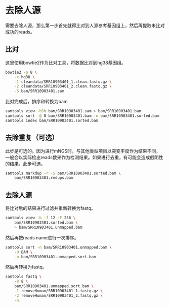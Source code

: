 # 去除人源


需要去除人源，那么第一步首先就得比对到人源参考基因组上，然后再提取未比对成功的reads。



## 比对

这里使用bowtie2作为比对工具，将数据比对到hg38基因组。

```bash
bowtie2 -p 8 \
	-x hg38 \
	-1 cleandata/SRR10903401_1.clean.fastq.gz \
	-2 cleandata/SRR10903401_2.clean.fastq.gz \
	-S bam/SRR10903401.sam
```

比对完成后，排序和转换为bam

```bash
samtools view -bSh bam/SRR10903401.sam > bam/SRR10903401.bam
samtools sort -@ 8 bam/SRR10903401.bam -o bam/SRR10903401.sorted.bam
samtools index bam/SRR10903401.sorted.bam
```



## 去除重复（可选）

此步是可选的。因为进行mNGS时，与其他类型项目以突变丰度作为结果不同，一般会以实际检出reads数来作为检测结果。如果进行去重，有可能会造成假阴性的结果，此步可选。

```bash
samtools markdup -r -S bam/SRR10903401.sorted.bam \
	bam/SRR10903401.rmdups.bam
```



## 去除人源


将比对后的结果进行过滤并重新转换为fastq。

```bash
samtools view -b -f 12 -F 256 \
	bam/SRR10903401.sorted.bam \
	> bam/SRR10903401.unmapped.bam
```

然后再按reads name进行一次排序。

```bash
samtools sort -n bam/SRR10903401.unmapped.bam \
	-O BAM \
	-o bam/SRR10903401.unmapped.sort.bam
```

然后再转换为fastq。

```bash
samtools fastq \
	-@ 8 \
	bam/SRR10903401.unmapped.sort.bam \
	-1 removeHuman/SRR10903401_1.fastq.gz \
	-2 removeHuman/SRR10903401_2.fastq.gz \
	-n
```
